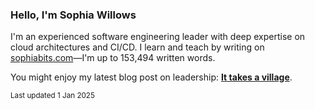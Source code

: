 ### Hello, I'm Sophia Willows

I'm an experienced software engineering leader with deep expertise on cloud architectures and CI/CD. I learn and teach by writing on [sophiabits.com](https://sophiabits.com/blog)—I'm up to 153,494 written words.

You might enjoy my latest blog post on leadership: **[It takes a village](https://sophiabits.com/blog/it-takes-a-village)**.

<sub>Last updated 1 Jan 2025</sub>
